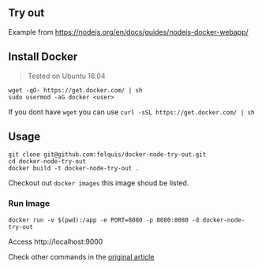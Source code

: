 ## Try out

Example from https://nodejs.org/en/docs/guides/nodejs-docker-webapp/

## Install Docker
> Tested on Ubuntu 16.04

```
wget -qO- https://get.docker.com/ | sh
sudo usermod -aG docker <user>
```

If you dont have `wget` you can use `curl -sSL https://get.docker.com/ | sh`

## Usage
```
git clone git@github.com:felquis/docker-node-try-out.git
cd docker-node-try-out
docker build -t docker-node-try-out .
```

Checkout out `docker images` this image shoud be listed.

### Run Image

```
docker run -v $(pwd):/app -e PORT=8080 -p 8080:8080 -d docker-node-try-out
```

Access http://localhost:9000

Check other commands in the [original article](https://nodejs.org/en/docs/guides/nodejs-docker-webapp/)
